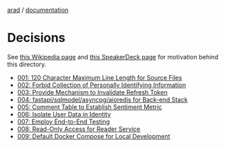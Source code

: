[arad](../../../../) / [documentation](../README.md)

# Decisions

See [this Wikipedia page](https://en.wikipedia.org/wiki/Architectural_decision)
and [this SpeakerDeck page](https://speakerdeck.com/vanto/a-brief-introduction-to-architectural-decision-records)
for motivation behind this directory.

- [001: 120 Character Maximum Line Length for Source Files](./001-line-length.md)
- [002: Forbid Collection of Personally Identifying Information](./002-personally-identifying-information.md)
- [003: Provide Mechanism to Invalidate Refresh Token](./003-invalidate-refresh-token.md)
- [004: fastapi/sqlmodel/asyncpg/aioredis for Back-end Stack](./004-stack-for-backend-services.md)
- [005: Comment Table to Establish Sentiment Metric](./005-use-comment-table.md)
- [006: Isolate User Data in Identity](./006-isolate-user-data-in-identity.md)
- [007: Employ End-to-End Testing](./007-employ-end-to-end-testing.md)
- [008: Read-Only Access for Reader Service](./008-read-only-access-for-reader.md)
- [009: Default Docker Compose for Local Development](./009-default-docker-compose-for-local.md)
